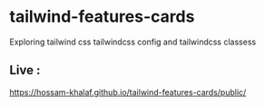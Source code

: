 # tailwind-features-cards
  Exploring tailwind css
  tailwindcss config and tailwindcss classess


## Live :
  https://hossam-khalaf.github.io/tailwind-features-cards/public/
